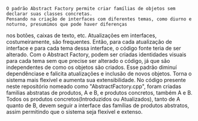     O padrão Abstract Factory permite criar famílias de objetos sem declarar suas classes concretas. 
    Pensando na criação de interfaces com diferentes temas, como diurno e noturno, presumimos que pode haver diferenças 
nos botões, caixas de texto, etc. Atualizações em interfaces, costumeiramente, são frequentes. Então, para cada atualização de interface e para cada tema dessa interface, o código fonte teria de ser alterado. Com o Abstract Factory, podem ser criadas identidades visuais para cada tema sem que precise ser alterado o código, já que são independentes de como os objetos são criados. Esse padrão diminuí dependênciase e falicita atualizações e inclusão de novos objetos. Torna o sistema mais flexível e aumenta sua extensibilidade.
    No código presente neste repositório nomeado como "AbstractFactory.cpp", foram criadas familias abstratas de
produtos, A e B, e produtos concretos, também A e B. Todos os produtos concretos(Introduzidos ou Atualizados), tanto de A quanto de B, devem seguir a interface das famílias de produtos abstratos, assim permitindo que o sistema seja flexível e extenso.